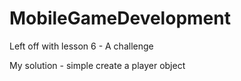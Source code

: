 # MobileGameDevelopment

Left off with lesson 6 - A challenge

My solution - simple create a player object

